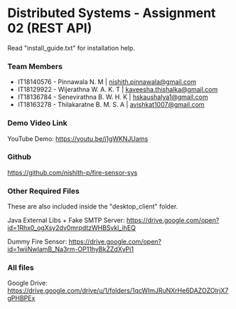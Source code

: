 # Distributed Systems - Assignment 02 (REST API) #

Read "install_guide.txt" for installation help. 

### Team Members ###

- IT18140576 - Pinnawala N. M | 
nishith.pinnawala@gmail.com
- IT18129922 - Wijerathna W. A. K. T | kaveesha.thishalka@gmail.com
- IT18136784 - Senevirathna B. W. H. K | hskaushalya1@gmail.com
- IT18163278 - Thilakaratne B. M. S. A | avishkat1007@gmail.com

### Demo Video Link ###

YouTube Demo: https://youtu.be/j1gWKNJUams

### Github ###

https://github.com/nishith-p/fire-sensor-sys

### Other Required Files ### 

These are also included inside the "desktop_client" folder. 

Java External Libs + Fake SMTP Server: https://drive.google.com/open?id=1Rhx0_ogXsy2dv0mrpdtzWHBSvkl_ihEQ

Dummy Fire Sensor: https://drive.google.com/open?id=1wiiNwIamB_Na3rm-OP11hyBkZZdXyPi1

### All files ###

Google Drive: https://drive.google.com/drive/u/1/folders/1qcWlmJRuNXrHe6DAZOZOIrjX7gPHBPEx

